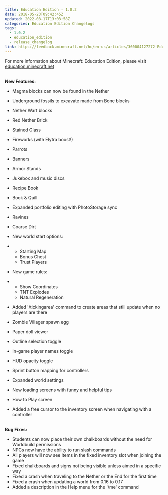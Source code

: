 ```yaml
---
title: Education Edition - 1.0.2
date: 2018-05-23T09:42:45Z
updated: 2022-08-17T13:03:58Z
categories: Education Edition Changelogs
tags:
  - 1.0.2
  - education_edition
  - release_changelog
link: https://feedback.minecraft.net/hc/en-us/articles/360004127272-Education-Edition-1-0-2
---
```


For more information about Minecraft: Education Edition, please visit [education.minecraft.net](https://education.minecraft.net/)

\
**New Features:**

-   Magma blocks can now be found in the Nether

-   Underground fossils to excavate made from Bone blocks

-   Nether Wart blocks

-   Red Nether Brick

-   Stained Glass

-   Fireworks (with Elytra boost!)

-   Parrots

-   Banners

-   Armor Stands

-   Jukebox and music discs

-   Recipe Book

-   Book & Quill

-   Expanded portfolio editing with PhotoStorage sync

-   Ravines

-   Coarse Dirt

-   New world start options:

-   -   Starting Map
    -   Bonus Chest
    -   Trust Players

-   New game rules:

-   -   Show Coordinates
    -   TNT Explodes
    -   Natural Regeneration

-   Added \'/tickingarea\' command to create areas that still update when no players are there

-   Zombie Villager spawn egg

-   Paper doll viewer

-   Outline selection toggle

-   In-game player names toggle

-   HUD opacity toggle

-   Sprint button mapping for controllers

-   Expanded world settings

-   New loading screens with funny and helpful tips

-   How to Play screen

-   Added a free cursor to the inventory screen when navigating with a controller

\
**Bug Fixes:**

-   Students can now place their own chalkboards without the need for Worldbuild permissions
-   NPCs now have the ability to run slash commands
-   All players will now see items in the fixed inventory slot when joining the game
-   Fixed chalkboards and signs not being visible unless aimed in a specific way
-   Fixed a crash when traveling to the Nether or the End for the first time
-   Fixed a crash when updating a world from 0.16 to 0.17
-   Added a description in the Help menu for the \'/me\' command

<div>

 

</div>
